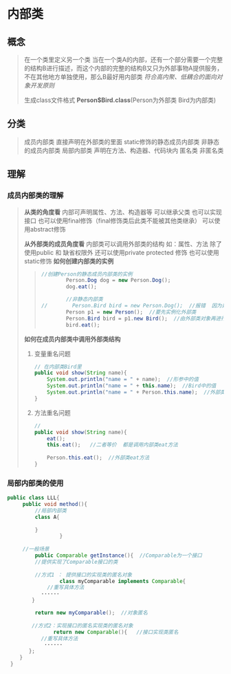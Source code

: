 # 内部类





## 概念
  > 在一个类里定义另一个类
  > 当在一个类A的内部，还有一个部分需要一个完整的结构B进行描述，而这个内部的完整的结构B又只为外部事物A提供服务，不在其他地方单独使用，那么B最好用内部类
  > *符合高内聚、低耦合的面向对象开发原则*
  >
  > 生成class文件格式  **Person$Bird.class**(Person为外部类 Bird为内部类)




 ## 分类
> 成员内部类  直接声明在外部类的里面
> static修饰的静态成员内部类
> 非静态的成员内部类
> 局部内部类  声明在方法、构造器、代码块内
> 匿名类
> 非匿名类

 ## 理解

### 成员内部类的理解

> **从类的角度看**
>         内部可声明属性、方法、构造器等
>         可以继承父类  也可以实现接口
>         也可以使用final修饰（final修饰类后此类不能被其他类继承）
>         可以使用abstract修饰
>
> **从外部类的成员角度看**
> 	内部类可以调用外部类的结构  如：属性、方法
> 	除了使用public 和 缺省权限外  还可以使用private protected 修饰
> 	也可以使用static修饰
> **如何创建内部类的实例**
>
>   > ``` java
>   > //创建Person的静态成员内部类的实例
>   >         Person.Dog dog = new Person.Dog();
>   >         dog.eat();
>   > 
>   >         //非静态内部类
>   > //        Person.Bird bird = new Person.Dog();  //报错  因为是非静态，所以不属于类
 >   >         Person p1 = new Person();  //要先实例化外部类
>   >         Person.Bird bird = p1.new Bird();  //由外部类对象再进行创建内部类对象
>   >         bird.eat();
>   > 
>   > ```
>
> **如何在成员内部类中调用外部类结构**
>
> 1. 变量重名问题
>
>    ```java
>    // 在内部类Bird里
>    public void show(String name){
>        System.out.println("name = " + name);  //形参中的值
>        System.out.println("name = " + this.name);  //Bird中的值
>        System.out.println("name = " + Person.this.name);  //外部类中的值
>    }
>    ```
>
> 2. 方法重名问题
>
>    ```java
>    //
>    public void show(String name){
>        eat();
>        this.eat();   //二者等价  都是调用内部类eat方法
>                             
>        Person.this.eat();  //外部类eat方法
>    }
>    ```
### 局部内部类的使用
```java
public class LLL{
     public void method(){
         //局部内部类
         class A{
 
         }
                 }
 
     //一般场景
         public Comparable getInstance(){  //Comparable为一个接口
         //提供实现了Comparable接口的类
 
         //方式1 ： 提供接口的实现类的匿名对象
                 class myComparable implements Comparable{
             //重写具体方法
           ······
        }

         return new myComparable();  //对象匿名
       
        //方式2：实现接口的匿名实现类的匿名对象
               return new Comparable(){   //接口实现类匿名
           //重写具体方法
            ······
       };
    }
 }
```
